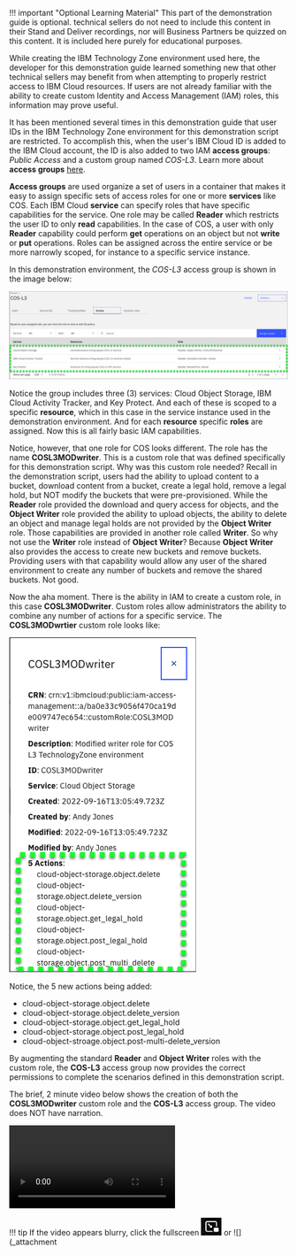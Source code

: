 !!! important "Optional Learning Material"
    This part of the demonstration guide is optional. technical sellers do not need to include this content in their Stand and Deliver recordings, nor will Business Partners be quizzed on this content. It is included here purely for educational purposes.

While creating the IBM Technology Zone environment used here, the developer for this demonstration guide learned something new that other technical sellers may benefit from when attempting to properly restrict access to IBM Cloud resources. If users are not already familiar with the ability to create custom Identity and Access Management (IAM) roles, this information may prove useful.

It has been mentioned several times in this demonstration guide that user IDs in the IBM Technology Zone environment for this demonstration script are restricted. To accomplish this, when the user's IBM Cloud ID is added to the IBM Cloud account, the ID is also added to two IAM **access groups**: *Public Access* and a custom group named *COS-L3*. Learn more about **access groups** <a href="https://cloud.ibm.com/docs/account?topic=account-groups&interface=ui" target="_blank">here</a>.

**Access groups** are used organize a set of users in a container that makes it easy to assign specific sets of access roles for one or more **services** like COS. Each IBM Cloud **service** can specify roles that have specific capabilities for the service. One role may be called **Reader** which restricts the user ID to only **read** capabilities. In the case of COS, a user with only **Reader** capability could perform **get** operations on an object but not **write** or **put** operations. Roles can be assigned across the entire service or be more narrowly scoped, for instance to a specific service instance.

In this demonstration environment, the *COS-L3* access group is shown in the image below:

![](_attachments/COS-L3-AccessGroup.png)

Notice the group includes three (3) services: Cloud Object Storage, IBM Cloud Activity Tracker, and Key Protect. And each of these is scoped to a specific **resource**, which in this case in the service instance used in the demonstration environment. And for each **resource** specific **roles** are assigned. Now this is all fairly basic IAM capabilities.

Notice, however, that one role for COS looks different. The role has the name **COSL3MODwriter**. This is a custom role that was defined specifically for this demonstration script. Why was this custom role needed? Recall in the demonstration script, users had the ability to upload content to a bucket, download content from a bucket, create a legal hold, remove a legal hold, but NOT modify the buckets that were pre-provisioned. While the **Reader** role provided the download and query access for objects, and the **Object Writer** role provided the ability to upload objects, the ability to delete an object and manage legal holds are not provided by the **Object Writer** role. Those capabilities are provided in another role called **Writer**. So why not use the **Writer** role instead of **Object Writer**? Because **Object Writer** also provides the access to create new buckets and remove buckets. Providing users with that capability would allow any user of the shared environment to create any number of buckets and remove the shared buckets. Not good.

Now the aha moment. There is the ability in IAM to create a custom role, in this case **COSL3MODwriter**.
Custom roles allow administrators the ability to combine any number of actions for a specific service. The **COSL3MODwrtier** custom role looks like:

![](_attachments/COSL3MODwriter.png)

Notice, the 5 new actions being added:

- cloud-object-storage.object.delete
- cloud-object-storage.object.delete_version
- cloud-object-storage.object.get_legal_hold
- cloud-object-storage.object.post_legal_hold
- cloud-object-stroage.object.post-multi-delete_version

By augmenting the standard **Reader** and **Object Writer** roles with the custom role, the **COS-L3** access group now provides the correct permissions to complete the scenarios defined in this demonstration script.

The brief, 2 minute video below shows the creation of both the **COSL3MODwriter** custom role and the **COS-L3** access group. The video does NOT have narration.

![type:video](./_videos/IAM-final.mp4)

!!! tip
    If the video appears blurry, click the fullscreen ![](_attachments/FullScreenVideo.png) or ![](_attachment
